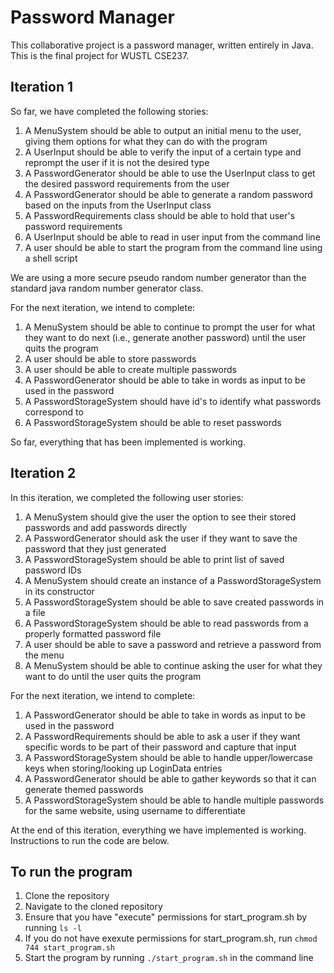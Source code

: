 # Password Manager
This collaborative project is a password manager, written entirely in Java. This is the final project for WUSTL CSE237. 

## Iteration 1
So far, we have completed the following stories: 
1. A MenuSystem should be able to output an initial menu to the user, giving them options for what they can do with the program
2. A UserInput should be able to verify the input of a certain type and reprompt the user if it is not the desired type
3. A PasswordGenerator should be able to use the UserInput class to get the desired password requirements from the user
4. A PasswordGenerator should be able to generate a random password based on the inputs from the UserInput class
5. A PasswordRequirements class should be able to hold that user's password requirements
6. A UserInput should be able to read in user input from the command line
7. A user should be able to start the program from the command line using a shell script

We are using a more secure pseudo random number generator than the standard java random number generator class.

For the next iteration, we intend to complete:
1. A MenuSystem should be able to continue to prompt the user for what they want to do next (i.e., generate another password) until the user quits the program
2. A user should be able to store passwords
3. A user should be able to create multiple passwords
4. A PasswordGenerator should be able to take in words as input to be used in the password
5. A PasswordStorageSystem should have id's to identify what passwords correspond to
6. A PasswordStorageSystem should be able to reset passwords

So far, everything that has been implemented is working.

## Iteration 2

In this iteration, we completed the following user stories:
1. A MenuSystem should give the user the option to see their stored passwords and add passwords directly
2. A PasswordGenerator should ask the user if they want to save the password that they just generated
3. A PasswordStorageSystem should be able to print list of saved password IDs
4. A MenuSystem should create an instance of a PasswordStorageSystem in its constructor
5. A PasswordStorageSystem should be able to save created passwords in a file
6. A PasswordStorageSystem should be able to read passwords from a properly formatted password file
7. A user should be able to save a password and retrieve a password from the menu
8. A MenuSystem should be able to continue asking the user for what they want to do until the user quits the program

For the next iteration, we intend to complete:
1. A PasswordGenerator should be able to take in words as input to be used in the password
2. A PasswordRequirements should be able to ask a user if they want specific words to be part of their password and capture that input
3. A PasswordStorageSystem should be able to handle upper/lowercase keys when storing/looking up LoginData entries
4. A PasswordGenerator should be able to gather keywords so that it can generate themed passwords
5. A PasswordStorageSystem should be able to handle multiple passwords for the same website, using username to differentiate

At the end of this iteration, everything we have implemented is working. Instructions to run the code are below. 

## To run the program
1. Clone the repository
2. Navigate to the cloned repository
3. Ensure that you have "execute" permissions for start_program.sh by running `ls -l`
4. If you do not have exexute permissions for start_program.sh, run `chmod 744 start_program.sh`
5. Start the program by running `./start_program.sh` in the command line
